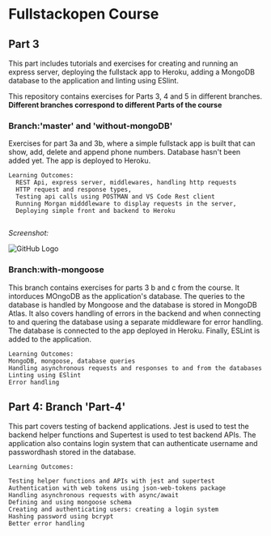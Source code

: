# Fullstackopen Course


## Part 3

This part includes tutorials and exercises for creating and running an express server, deploying the fullstack app to Heroku, adding a MongoDB database to the application and linting using ESlint.

This repository contains exercises for Parts 3, 4 and 5 in different branches. 
**Different branches correspond to different Parts of the course**

### Branch:'master' and 'without-mongoDB'
Exercises for part 3a and 3b, where a simple fullstack app is built that can show, add, delete and append phone numbers. Database hasn't been added yet. The app is deployed to Heroku. 

```
Learning Outcomes:
  REST Api, express server, middlewares, handling http requests
  HTTP request and response types, 
  Testing api calls using POSTMAN and VS Code Rest client
  Running Morgan midddleware to display requests in the server,
  Deploying simple front and backend to Heroku
  
```
*Screenshot:*

![GitHub Logo](https://github.com/Prashanga/Images-For-Web/blob/master/3.1.png)



### Branch:with-mongoose

This branch contains exercises for parts 3 b and c from the course. It intorduces MOngoDB as the application's database. The queries to the database is handled by Mongoose and the database is stored in MongoDB Atlas. It also covers handling of errors in the backend and when connecting to and quering the database using a separate middleware for error handling. The database is connected to the app deployed in Heroku. Finally, ESLint is added to the application.

```
Learning Outcomes:
MongoDB, mongoose, database queries
Handling asynchronous requests and responses to and from the databases
Linting using ESlint
Error handling

```

## Part 4: Branch 'Part-4'
This part covers testing of backend applications. Jest is used to test the backend helper functions and Supertest is used to test backend APIs. The application also contains login system that can authenticate username and passwordhash stored in the database.

```
Learning Outcomes:

Testing helper functions and APIs with jest and supertest
Authentication with web tokens using json-web-tokens package
Handling asynchronous requests with async/await
Defining and using mongoose schema
Creating and authenticating users: creating a login system
Hashing password using bcrypt
Better error handling

```
